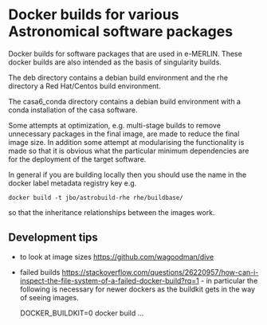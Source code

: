 Docker builds for various Astronomical software packages
========================================================

Docker builds for software packages that are used in e-MERLIN. These docker builds
are also intended as the basis of singularity builds.

The deb directory contains a debian build environment and the rhe directory a 
Red Hat/Centos build environment.

The casa6_conda directory contains a debian build environment with a conda installation
of the casa software. 

Some attempts at optimization, e.g. multi-stage builds to remove unnecessary 
packages in the final image, are made to reduce the final image size. In addition
some attempt at modularising the functionality is made so that it is obvious what the 
particular minimum dependencies are for the deployment of the target software.

In general if you are building locally then you should use the name in the docker
label metadata registry key e.g.


    docker build -t jbo/astrobuild-rhe rhe/buildbase/
 
so that the inheritance relationships between the images work.
 
    
 Development tips
 ----------------
    
* to look at image sizes https://github.com/wagoodman/dive
* failed builds https://stackoverflow.com/questions/26220957/how-can-i-inspect-the-file-system-of-a-failed-docker-build?rq=1 - in particular the following is necessary for
newer dockers as the buildkit gets in the way of seeing images.
   
    DOCKER_BUILDKIT=0 docker build ... 

